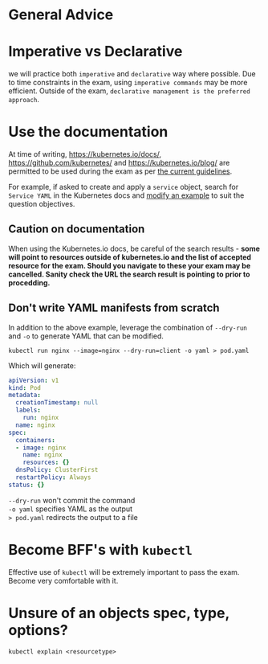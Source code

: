# General Advice

# Imperative vs Declarative

we will practice both `imperative` and `declarative` way where possible. Due to time constraints in the exam, using `imperative commands` may be more efficient. Outside of the exam, `declarative management is the preferred approach`.

# Use the documentation

At time of writing, https://kubernetes.io/docs/, https://github.com/kubernetes/ and  https://kubernetes.io/blog/ are permitted to be used during the exam as per [the current guidelines](https://docs.linuxfoundation.org/tc-docs/certification/certification-resources-allowed#certified-kubernetes-administrator-cka-and-certified-kubernetes-application-developer-ckad). 

For example, if asked to create and apply a `service` object, search for `Service YAML` in the Kubernetes docs and [modify an example](https://kubernetes.io/docs/concepts/services-networking/service/#defining-a-service) to suit the question objectives.

## Caution on documentation

When using the Kubernetes.io docs, be careful of the search results - **some will point to resources outside of kubernetes.io and the list of accepted resource for the exam. Should you navigate to these your exam may be cancelled. Sanity check the URL the search result is pointing to prior to procedding.**

## Don't write YAML manifests from scratch

In addition to the above example, leverage the combination of `--dry-run` and `-o` to generate YAML that can be modified. 

```shell
kubectl run nginx --image=nginx --dry-run=client -o yaml > pod.yaml
```

Which will generate:

```yaml
apiVersion: v1
kind: Pod
metadata:
  creationTimestamp: null
  labels:
    run: nginx
  name: nginx
spec:
  containers:
  - image: nginx
    name: nginx
    resources: {}
  dnsPolicy: ClusterFirst
  restartPolicy: Always
status: {}
```

`--dry-run` won't commit the command  
`-o yaml` specifies YAML as the output  
`> pod.yaml` redirects the output to a file

# Become BFF's with `kubectl`

Effective use of `kubectl` will be extremely important to pass the exam. Become very comfortable with it.

# Unsure of an objects spec, type, options?

`kubectl explain <resourcetype>`